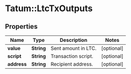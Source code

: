 # Tatum::LtcTxOutputs

## Properties
Name | Type | Description | Notes
------------ | ------------- | ------------- | -------------
**value** | **String** | Sent amount in LTC. | [optional] 
**script** | **String** | Transaction script. | [optional] 
**address** | **String** | Recipient address. | [optional] 

